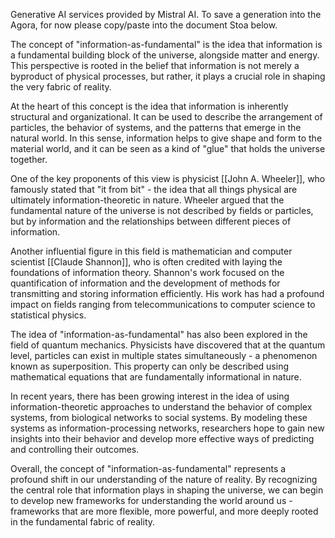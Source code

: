 Generative AI services provided by Mistral AI. To save a generation into the Agora, for now please copy/paste into the document Stoa below.

The concept of "information-as-fundamental" is the idea that information is a fundamental building block of the universe, alongside matter and energy. This perspective is rooted in the belief that information is not merely a byproduct of physical processes, but rather, it plays a crucial role in shaping the very fabric of reality.

At the heart of this concept is the idea that information is inherently structural and organizational. It can be used to describe the arrangement of particles, the behavior of systems, and the patterns that emerge in the natural world. In this sense, information helps to give shape and form to the material world, and it can be seen as a kind of "glue" that holds the universe together.

One of the key proponents of this view is physicist [[John A. Wheeler]], who famously stated that "it from bit" - the idea that all things physical are ultimately information-theoretic in nature. Wheeler argued that the fundamental nature of the universe is not described by fields or particles, but by information and the relationships between different pieces of information.

Another influential figure in this field is mathematician and computer scientist [[Claude Shannon]], who is often credited with laying the foundations of information theory. Shannon's work focused on the quantification of information and the development of methods for transmitting and storing information efficiently. His work has had a profound impact on fields ranging from telecommunications to computer science to statistical physics.

The idea of "information-as-fundamental" has also been explored in the field of quantum mechanics. Physicists have discovered that at the quantum level, particles can exist in multiple states simultaneously - a phenomenon known as superposition. This property can only be described using mathematical equations that are fundamentally informational in nature.

In recent years, there has been growing interest in the idea of using information-theoretic approaches to understand the behavior of complex systems, from biological networks to social systems. By modeling these systems as information-processing networks, researchers hope to gain new insights into their behavior and develop more effective ways of predicting and controlling their outcomes.

Overall, the concept of "information-as-fundamental" represents a profound shift in our understanding of the nature of reality. By recognizing the central role that information plays in shaping the universe, we can begin to develop new frameworks for understanding the world around us - frameworks that are more flexible, more powerful, and more deeply rooted in the fundamental fabric of reality.
